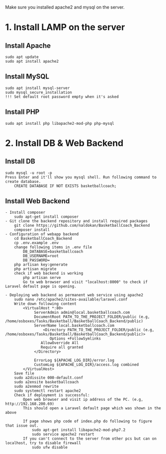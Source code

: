 Make sure you installed apache2 and mysql on the server.
# 1. Install LAMP on the server
## Install Apache
	sudo apt update
	sudo apt install apache2
## Install MySQL
	sudo apt install mysql-server
	sudo mysql_secure_installation
	!!! Set default root password empty when it's asked	
## Install PHP
	sudo apt install php libapache2-mod-php php-mysql

# 2. Install DB & Web Backend
## Install DB
	sudo mysql -u root -p
	Press Enter and it'll show you mysql shell. Run following command to create database.
		CREATE DATABASE IF NOT EXISTS basketballcoach;
## Install Web Backend
	- Install composer
		sudo apt-get install composer
	- Git clone the backend repository and install required packages
		git clone https://github.com/naldokan/BasketballCoach_Backend
		composer install
	- Configuration of webapp backend
		cd BasketballCoach_Backend
		cp .env.example .env
		change following items in .env file
			DB_DATABASE=basketballcoach
			DB_USERNAME=root
			DB_PASSWORD=
		php artisan key:generate
		php artisan migrate
		check if web backend is working
			php artisan serve
			Go to web browser and visit "localhost:8000" to check if Laravel default page is opening.

	- Deploying web backend as permanent web service using apache2
		sudo nano /etc/apache2/sites-available/laravel.conf
		Write down following content
			<VirtualHost *:80>   
			     ServerAdmin admin@local.basketballcoach.com
			     DocumentRoot PATH_TO_THE_PROJECT_FOLDER/public (e.g, /home/osboxes/Tasks/Basketball/BasketballCoach_Backend/public)
			     ServerName local.basketballcoach.com
	     		     <Directory PATH_TO_THE_PROJECT_FOLDER/public (e.g, /home/osboxes/Tasks/Basketball/BasketballCoach_Backend/public)>
	          	     	Options +FollowSymlinks
			        AllowOverride All
	        		Require all granted
			     </Directory>
	
			     ErrorLog ${APACHE_LOG_DIR}/error.log
			     CustomLog ${APACHE_LOG_DIR}/access.log combined
			</VirtualHost>
		Save file
		sudo a2dissite 000-default.conf
		sudo a2ensite basketballcoach
		sudo a2enmod rewrite
		sudo systemctl restart apache2
		Check if deployment is successful:
			Open web browser and visit ip address of the PC. (e.g, http://192.168.200.69)
			This should open a Laravel default page which was shown in the above
	
			If page shows php code of index.php do following to figure that issue out.
				sudo apt-get install libapache2-mod-php7.2
				sudo service apache2 restart
			If you can't connect to the server from other pcs but can on localhost, try to disable firewall
				sudo ufw disable
